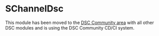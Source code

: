 # SChannelDsc

This module has been moved to the [DSC Community area](https://github.com/dsccommunity/SChannelDsc)
with all other DSC modules and is using the DSC Community
CD/CI system.
